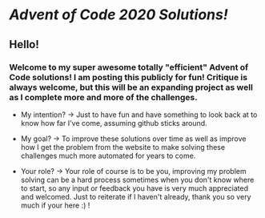 # *Advent of Code 2020 Solutions!*

## Hello!
### Welcome to my super awesome totally "efficient" Advent of Code solutions! I am posting this publicly for fun! Critique is always welcome, but this will be an expanding project as well as I complete more and more of the challenges.

* My intention?
-> Just to have fun and have something to look back at to know how far I've come, assuming github sticks around.

* My goal?
-> To improve these solutions over time as well as improve how I get the problem from the website to make solving these challenges much more automated for years to come.

* Your role?
-> Your role of course is to be you, improving my problem solving can be a hard process sometimes when you don't know where to start, so any input or feedback you have is very much appreciated and welcomed. Just to reiterate if I haven't already, thank you so very much if your here :) !
